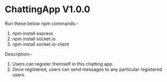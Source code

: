 # ChattingApp V1.0.0

Run these below npm commands:-
1. npm install express
2. npm install socket.io
3. npm install socket.io-client

Description:-
1. Users can register themself in this chatting app.
2. Once registered, users can send messages to any particular registered users.
